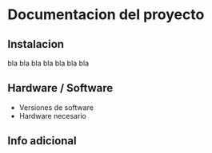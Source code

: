 # Documentacion del proyecto


## Instalacion
bla bla bla bla bla bla bla


## Hardware / Software
 + Versiones de software
 + Hardware necesario

## Info adicional
